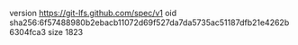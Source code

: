 version https://git-lfs.github.com/spec/v1
oid sha256:6f57488980b2ebacb11072d69f527da7da5735ac51187dfb21e4262b6304fca3
size 1823
